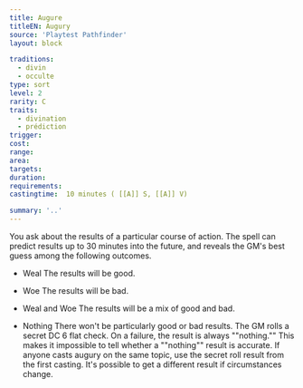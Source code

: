 ```yaml
---
title: Augure
titleEN: Augury
source: 'Playtest Pathfinder'
layout: block

traditions:
  - divin
  - occulte
type: sort
level: 2
rarity: C
traits:
  - divination
  - prédiction
trigger: 
cost: 
range: 
area: 
targets: 
duration: 
requirements: 
castingtime:  10 minutes ( [[A]] S, [[A]] V)

summary: '..'
---
```

You ask about the results of a particular course of action. The spell can predict results up to 30 minutes into the future, and reveals the GM's best guess among the following outcomes.

- Weal The results will be good.

- Woe The results will be bad.

- Weal and Woe The results will be a mix of good and bad.

- Nothing There won't be particularly good or bad results. The GM rolls a secret DC 6 flat check. On a failure, the result is always ""nothing."" This makes it impossible to tell whether a ""nothing"" result is accurate. If anyone casts augury on the same topic, use the secret roll result from the first casting. It's possible to get a different result if circumstances change.